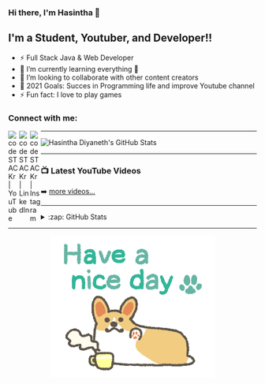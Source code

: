 ### Hi there, I'm Hasintha 👋


## I'm a Student, Youtuber, and Developer!!

- ⚡ Full Stack Java & Web Developer
- 🌱 I’m currently learning everything 🤣
- 👯 I’m looking to collaborate with other content creators
- 🥅 2021 Goals: Succes in Programming life and improve Youtube channel
- ⚡ Fun fact: I love to play games


### Connect with me:

[<img align="left" alt="codeSTACKr | YouTube" width="22px" src="https://cdn.jsdelivr.net/npm/simple-icons@v3/icons/youtube.svg" />][youtube]
[<img align="left" alt="codeSTACKr | LinkedIn" width="22px" src="https://cdn.jsdelivr.net/npm/simple-icons@v3/icons/linkedin.svg" />][linkedin]
[<img align="left" alt="codeSTACKr | Instagram" width="22px" src="https://cdn.jsdelivr.net/npm/simple-icons@v3/icons/instagram.svg" />][instagram]


---

![Hasintha Diyaneth's GitHub Stats](https://github-readme-stats.vercel.app/api?username=Hasintha-git&show_icons=true&include_all_commits=true)



---

### 📺 Latest YouTube Videos


➡️ [more videos...](https://www.youtube.com/channel/UCyQ_idXqiolcVzf3Y4MnsaQ)

---


<details>
  <summary>:zap: GitHub Stats</summary>

  <img align="left" alt="Hasintha's GitHub Stats" src="https://github-readme-stats.codestackr.vercel.app/api?username=Hasintha-git&show_icons=true&hide_border=true" />

</details>

[website]: https://codeSTACKr.com
[course]: http://vsCodeHero.com
[twitter]: https://twitter.com/codeSTACKr
[youtube]: https://www.youtube.com/channel/UCyQ_idXqiolcVzf3Y4MnsaQ
[instagram]: https://www.instagram.com/invites/contact/?i=1q58xpt6ripwy&utm_content=kt2om0w
[linkedin]: https://www.linkedin.com/in/hasintha-diyaneth-3b04481bb/
[webdevplaylist]: https://www.youtube.com/playlist?list=PLkwxH9e_vrAJ0WbEsFA9W3I1W-g_BTsbt
[jsplaylist]: https://www.youtube.com/playlist?list=PLkwxH9e_vrALRJKu7wfXby3MKeflhTu6B
[cssplaylist]: https://www.youtube.com/playlist?list=PLkwxH9e_vrALSdvZuEh6gqQdmDoDIoqz4
[reactplaylist]: https://www.youtube.com/playlist?list=PLkwxH9e_vrAK4TdffpxKY3QGyHCpxFcQ0

---
<div align="center">

![nice day](./b854b738a0f316899fb472d8d1d7bd62.gif)
</div>
